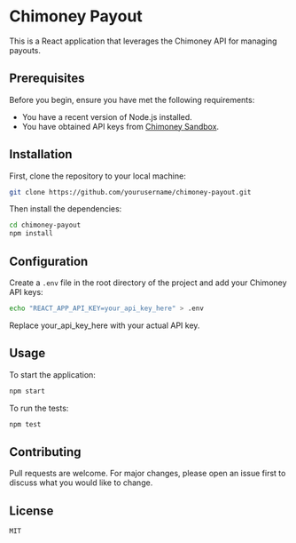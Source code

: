 # Chimoney Payout

This is a React application that leverages the Chimoney API for managing payouts.

## Prerequisites

Before you begin, ensure you have met the following requirements:

- You have a recent version of Node.js installed.
- You have obtained API keys from [Chimoney Sandbox](https://sandbox.chimoney.io/).

## Installation

First, clone the repository to your local machine:

```bash
git clone https://github.com/yourusername/chimoney-payout.git
```

Then install the dependencies:

```bash
cd chimoney-payout
npm install
```

## Configuration

Create a `.env` file in the root directory of the project and add your Chimoney API keys:

```bash
echo "REACT_APP_API_KEY=your_api_key_here" > .env
```

Replace your_api_key_here with your actual API key.

## Usage

To start the application:

```bash
npm start
```

To run the tests:

```bash
npm test
```

## Contributing

Pull requests are welcome. For major changes, please open an issue first to discuss what you would like to change.

## License

```
MIT

```
